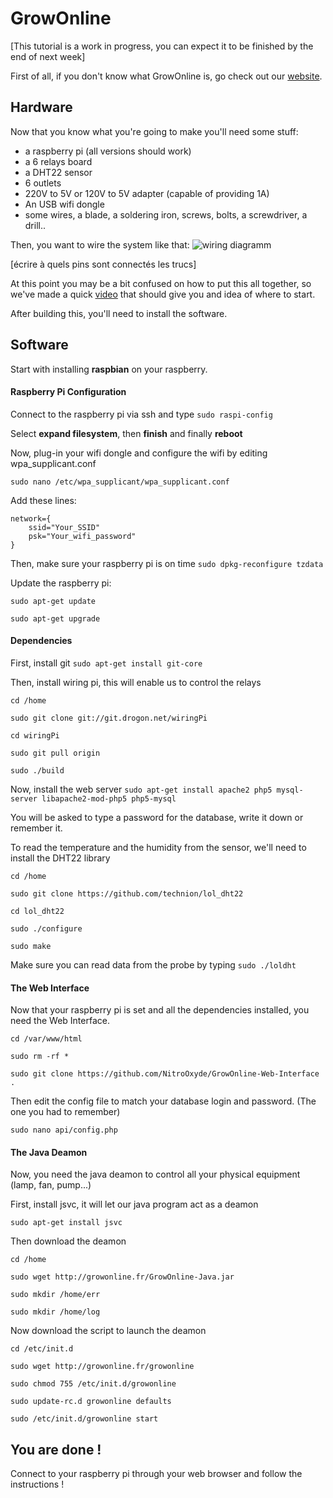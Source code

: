 # GrowOnline
[This tutorial is a work in progress, you can expect it to be finished by the end of next week]

First of all, if you don't know what GrowOnline is, go check out our [website](http://growonline.fr).

## Hardware
Now that you know what you're going to make you'll need some stuff:
- a raspberry pi (all versions should work)
- a 6 relays board
- a DHT22 sensor
- 6 outlets
- 220V to 5V or 120V to 5V adapter (capable of providing 1A)
- An USB wifi dongle
- some wires, a blade, a soldering iron, screws, bolts, a screwdriver, a drill..

Then, you want to wire the system like that:
![wiring diagramm](https://github.com/NitroOxyde/GrowOnline-Java/blob/master/GrowOnline_bb.png)

[écrire à quels pins sont connectés les trucs]

At this point you may be a bit confused on how to put this all together, so we've made a quick [video](https://vimeo.com/156953965) that should give you and idea of where to start.

After building this, you'll need to install the software.

## Software
Start with installing **raspbian** on your raspberry.
#### Raspberry Pi Configuration

Connect to the raspberry pi via ssh and type `sudo raspi-config`

Select **expand filesystem**, then **finish** and finally **reboot**

Now, plug-in your wifi dongle and configure the wifi by editing wpa_supplicant.conf

 `sudo nano /etc/wpa_supplicant/wpa_supplicant.conf`

Add these lines:
```
network={
    ssid="Your_SSID"
    psk="Your_wifi_password"
}
```

Then, make sure your raspberry pi is on time `sudo dpkg-reconfigure tzdata`

Update the raspberry pi:

`sudo apt-get update`

`sudo apt-get upgrade`

#### Dependencies
First, install git `sudo apt-get install git-core`

Then, install wiring pi, this will enable us to control the relays

`cd /home`

`sudo git clone git://git.drogon.net/wiringPi`

`cd wiringPi`

`sudo git pull origin`

`sudo ./build`

Now, install the web server `sudo apt-get install apache2 php5 mysql-server libapache2-mod-php5 php5-mysql`

You will be asked to type a password for the database, write it down or remember it.

To read the temperature and the humidity from the sensor, we'll need to install the DHT22 library

`cd /home`

`sudo git clone https://github.com/technion/lol_dht22`

`cd lol_dht22`

`sudo ./configure`

`sudo make`

Make sure you can read data from the probe by typing `sudo ./loldht`

#### The Web Interface
Now that your raspberry pi is set and all the dependencies installed, you need the Web Interface.

`cd /var/www/html`

`sudo rm -rf *`

`sudo git clone https://github.com/NitroOxyde/GrowOnline-Web-Interface .`

Then edit the config file to match your database login and password. (The one you had to remember)

`sudo nano api/config.php`

#### The Java Deamon
Now, you need the java deamon to control all your physical equipment (lamp, fan, pump...)

First, install jsvc, it will let our java program act as a deamon 

`sudo apt-get install jsvc`

Then download the deamon

`cd /home`

`sudo wget http://growonline.fr/GrowOnline-Java.jar`

`sudo mkdir /home/err`

`sudo mkdir /home/log`

Now download the script to launch the deamon

`cd /etc/init.d`

`sudo wget http://growonline.fr/growonline`

`sudo chmod 755 /etc/init.d/growonline`

`sudo update-rc.d growonline defaults`

`sudo /etc/init.d/growonline start`

## You are done !

Connect to your raspberry pi through your web browser and follow the instructions !
